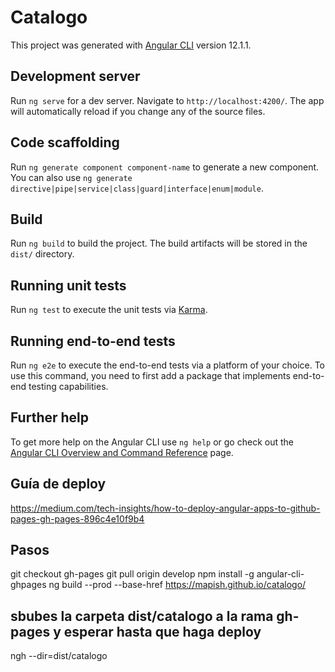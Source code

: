 # Catalogo

This project was generated with [Angular CLI](https://github.com/angular/angular-cli) version 12.1.1.

## Development server

Run `ng serve` for a dev server. Navigate to `http://localhost:4200/`. The app will automatically reload if you change any of the source files.

## Code scaffolding

Run `ng generate component component-name` to generate a new component. You can also use `ng generate directive|pipe|service|class|guard|interface|enum|module`.

## Build

Run `ng build` to build the project. The build artifacts will be stored in the `dist/` directory.

## Running unit tests

Run `ng test` to execute the unit tests via [Karma](https://karma-runner.github.io).

## Running end-to-end tests

Run `ng e2e` to execute the end-to-end tests via a platform of your choice. To use this command, you need to first add a package that implements end-to-end testing capabilities.

## Further help

To get more help on the Angular CLI use `ng help` or go check out the [Angular CLI Overview and Command Reference](https://angular.io/cli) page.

## Guía de deploy

https://medium.com/tech-insights/how-to-deploy-angular-apps-to-github-pages-gh-pages-896c4e10f9b4

## Pasos
git checkout gh-pages
git pull origin develop
npm install -g angular-cli-ghpages
ng build --prod --base-href https://mapish.github.io/catalogo/
## sbubes la carpeta dist/catalogo a la rama gh-pages y esperar hasta que haga deploy
ngh --dir=dist/catalogo